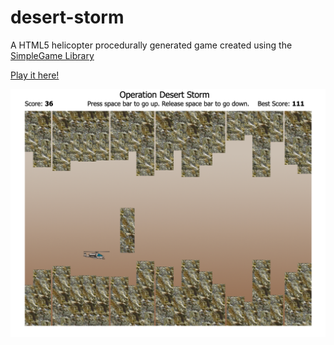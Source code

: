 # desert-storm

A HTML5 helicopter procedurally generated game created using the [SimpleGame Library](http://aharrisbooks.net/h5g/documentation.html)

[Play it here!](https://kylepeeler.github.io/desert-storm/)

![Screenshot of the game](/images/screenshot.png)
